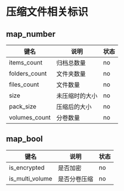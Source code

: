 # 压缩文件相关标识

## map_number

键名 | 说明 | 状态
---|---|---
items_count | 归档总数量 | no
folders_count | 文件夹数量 | no
files_count | 文件数量 | no
size | 未压缩时的大小 | no 
pack_size | 压缩后的大小 | no
volumes_count | 分卷数量 | no

## map_bool

键名 | 说明| 状态
---|---|---
is_encrypted | 是否加密 | no
is_multi_volume | 是否分卷压缩 | no
